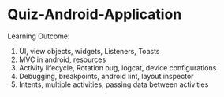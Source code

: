 # Quiz-Android-Application
Learning Outcome: 
1) UI, view objects, widgets, Listeners, Toasts
2) MVC in android, resources
3) Activity lifecycle, Rotation bug, logcat, device configurations
4) Debugging, breakpoints, android lint, layout inspector
5) Intents, multiple activities, passing data between activities
